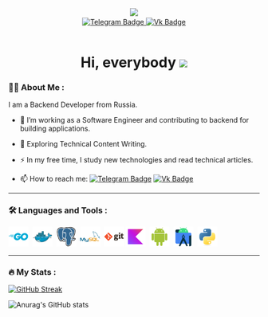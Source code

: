 <div id="header" align="center">
  <img src="https://user-images.githubusercontent.com/74038190/229223263-cf2e4b07-2615-4f87-9c38-e37600f8381a.gif" width="200"/>
</div>
<div id="badges" align="center">
 <a href="https://t.me/Alexsandr2000b">
    <img src="https://img.shields.io/badge/telegram-blue?style=flat&logo=telegram&logoColor=white" alt="Telegram Badge"/>
  </a>
  <a href="https://vk.com/sane4ek2000">
    <img src="https://img.shields.io/badge/Vk-blue?style=flat&logo=vk&logoColor=white" alt="Vk Badge"/>
  </a>
</div>
<div id="ghpcv" align="center">
 <a>
    <img src="https://komarev.com/ghpvc/?username=ultraxion2000&style=flat-square&color=blue" alt="" align="center"/>
  </a>
</div>
<h1 align="center">
  Hi, everybody
  <img src="https://media.giphy.com/media/hvRJCLFzcasrR4ia7z/giphy.gif" width="30px"/>
</h1>

### :man_technologist: About Me :
I am a Backend Developer from Russia.
- :telescope: I’m working as a Software Engineer and contributing to backend for building applications.

- :seedling: Exploring Technical Content Writing.

- :zap: In my free time, I study new technologies and read technical articles.

- :mailbox: How to reach me: [![Telegram Badge](https://img.shields.io/badge/telegram-blue?style=plastic&logo=telegram&logoColor=white)](https://t.me/Alexsandr2000b)  [![Vk Badge](https://img.shields.io/badge/Vk-blue?style=plastic&logo=vk&logoColor=white)](https://vk.com/sane4ek2000)

---

### :hammer_and_wrench: Languages and Tools :
<div>
  <img src="https://github.com/devicons/devicon/blob/master/icons/go/go-original-wordmark.svg" title="Golang" alt="Go" width="40" height="40"/>&nbsp;
  <img src="https://github.com/devicons/devicon/blob/master/icons/docker/docker-original.svg" title="Docker" alt="Docker" width="40" height="40"/>&nbsp;
  <img src="https://github.com/devicons/devicon/blob/master/icons/postgresql/postgresql-original.svg" title="PostgreSQL"  alt="PostgreSQL" width="40" height="40"/>&nbsp;
  <img src="https://github.com/devicons/devicon/blob/master/icons/mysql/mysql-original-wordmark.svg" title="MySQL"  alt="MySQL" width="40" height="40"/>&nbsp;
  <img src="https://github.com/devicons/devicon/blob/master/icons/git/git-original-wordmark.svg" title="Git" **alt="Git" width="40" height="40"/>
  <img src="https://github.com/devicons/devicon/blob/master/icons/kotlin/kotlin-original.svg" title="Kotlin" alt="Kotlin" width="40" height="40"/>&nbsp;
  <img src="https://github.com/devicons/devicon/blob/master/icons/android/android-original.svg" title="Android" alt="Android " width="40" height="40"/>&nbsp;
  <img src="https://github.com/devicons/devicon/blob/master/icons/androidstudio/androidstudio-original.svg" title="AndroidStudio" alt="AndroidStudio " width="40" height="40"/>&nbsp;
 <img src="https://github.com/devicons/devicon/blob/master/icons/python/python-original.svg" title="Python" alt="Python" width="40" height="40"/>&nbsp;
</div>

---

### :fire: My Stats :
[![GitHub Streak](https://github-readme-streak-stats.herokuapp.com?user=ultraxion2000&theme=tokyonight&date_format=j%20M%5B%20Y%5D&mode=weekly)](https://git.io/streak-stats)

![Anurag's GitHub stats](https://github-readme-stats.vercel.app/api?username=ultraxion2000&show_icons=true&theme=tokyonight)
